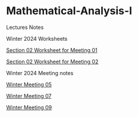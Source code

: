 # Mathematical-Analysis-I

Lectures Notes

Winter 2024 Worksheets

[Section 02 Worksheet for Meeting 01](Winter-2024-Worksheets-Section-02/Section_02_Math_Analysis_Winter_2024_Worksheet_Meeting_01.pdf)

[Section 02 Worksheet for Meeting 02](Winter-2024-Worksheets-Section-02/Section_02_Math_Analysis_Winter_2024_Worksheet_Meeting_02.pdf)



Winter 2024 Meeting notes

[Winter Meeting 05](2024-Meeting-Notes/Math_Analysis_Meeting_05_Notes.pdf)

[Winter Meeting 07](2024-Meeting-Notes/Math_Analysis_Meeting_07_Notes.pdf)

[Winter Meeting 09](2024-Meeting-Notes/Math_Analysis_Meeting_09_Notes.pdf)







